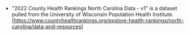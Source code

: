 - "2022 County Health Rankings North Carolina Data - v1" is a dataset pulled from the University of Wisconsin Population Health Institute. [https://www.countyhealthrankings.org/explore-health-rankings/north-carolina/data-and-resources]

